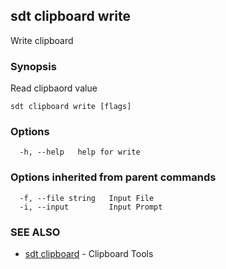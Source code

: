 ## sdt clipboard write

Write clipboard

### Synopsis

Read clipbaord value

```
sdt clipboard write [flags]
```

### Options

```
  -h, --help   help for write
```

### Options inherited from parent commands

```
  -f, --file string   Input File
  -i, --input         Input Prompt
```

### SEE ALSO

* [sdt clipboard](sdt_clipboard.md)	 - Clipboard Tools

